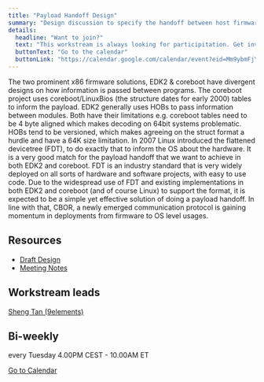 ```yaml
---
title: "Payload Handoff Design"
summary: "Design discussion to specify the handoff between host firmware and a payload."
details:
  headline: "Want to join?"
  text: "This workstream is always looking for participitation. Get involved!"
  buttonText: "Go to the calendar"
  buttonLink: "https://calendar.google.com/calendar/event?eid=Mm9ybmFjYnRodGFidHFxZXVyaWR2cmdpanAgY19ndTN2NjZlZnA4NGk2ZXZtNzRmMTF2bHIwMEBn&ctz"
---
```


The two prominent x86 firmware solutions, EDK2 & coreboot have divergent designs
on how information is passed between programs. The coreboot project uses
coreboot/LinuxBios (the structure dates for early 2000) tables to inform the
payload. EDK2 generally uses HOBs to pass information between modules. Both
have their limitations e.g. coreboot tables need to be 4 byte aligned which
makes decoding on 64bit systems problematic. HOBs tend to be versioned, which
makes agreeing on the struct format a hurdle and have a 64K size limitation.
In 2007 Linux introduced the flattened devicetree (FDT), to do exactly that to
inform the OS about the hardware. It is a very good match for the payload
handoff that we want to achieve in both EDK2 and coreboot. FDT is an industry
standard that is very widely deployed on all sorts of hardware and software
projects, with easy to use code. Due to the widespread use of FDT and existing
implementations in both EDK2 and coreboot (and of course Linux) to support the
format, it is expected to be a simple yet effective solution of doing a payload
handoff. In line with that, CBOR, a newly emerged communication protocol is
gaining momentum in deployments from firmware to OS level usages.

## Resources

- [Draft Design](https://docs.google.com/document/d/1WxEUlCsXpc17DkJhL3XVkOW7e_KIt_zcc9tQ1trOySg)
- [Meeting Notes](https://docs.google.com/document/d/1IDQqr4cv8dQHa9faSxBc29xHSeKuXNTiMP3a3bLJClQ)

## Workstream leads

[Sheng Tan (9elements)](mailto:sheng.tan@9elements.com)  

## Bi-weekly

every Tuesday 4.00PM CEST - 10.00AM ET

  <a href="https://calendar.google.com/calendar/event?eid=Mm9ybmFjYnRodGFidHFxZXVyaWR2cmdpanAgY19ndTN2NjZlZnA4NGk2ZXZtNzRmMTF2bHIwMEBn&ctz" class="button" target="_blank">
    Go to Calendar
  </a>
